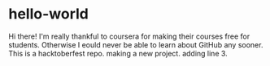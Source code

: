 # hello-world

Hi there!
I'm really thankful to coursera for making their courses free for students. Otherwise I eould never be able to learn about GitHub any sooner.
This is a hacktoberfest repo.
making a new project.
adding line 3.
